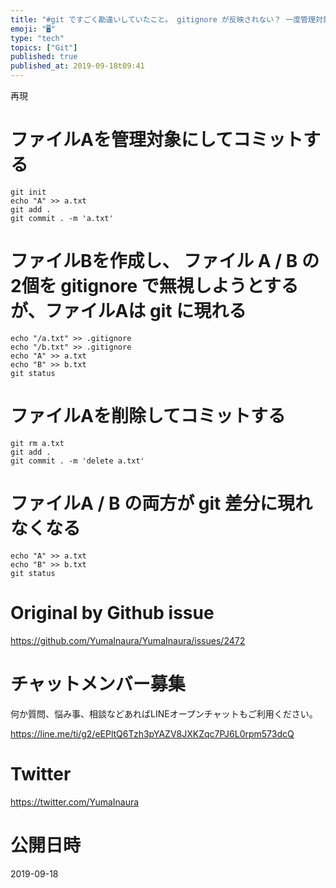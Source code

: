 ```yaml
---
title: "#git ですごく勘違いしていたこと。 gitignore が反映されない？ 一度管理対象にしたファイルは削除してコミットしないと無視できな"
emoji: "🖥"
type: "tech"
topics: ["Git"]
published: true
published_at: 2019-09-18t09:41
---
```


再現

# ファイルAを管理対象にしてコミットする

```
git init
echo "A" >> a.txt
git add .
git commit . -m 'a.txt'
```

# ファイルBを作成し、 ファイル A / B の2個を gitignore で無視しようとするが、ファイルAは git に現れる

```
echo "/a.txt" >> .gitignore
echo "/b.txt" >> .gitignore
echo "A" >> a.txt
echo "B" >> b.txt
git status 
```

# ファイルAを削除してコミットする

```
git rm a.txt
git add .
git commit . -m 'delete a.txt'
```

# ファイルA / B の両方が git 差分に現れなくなる

```
echo "A" >> a.txt
echo "B" >> b.txt
git status
```

# Original by Github issue

https://github.com/YumaInaura/YumaInaura/issues/2472








<!-- Update From Qiita API -->

# チャットメンバー募集


何か質問、悩み事、相談などあればLINEオープンチャットもご利用ください。

https://line.me/ti/g2/eEPltQ6Tzh3pYAZV8JXKZqc7PJ6L0rpm573dcQ





# Twitter


https://twitter.com/YumaInaura


<!-- Update From Qiita API -->



# 公開日時

2019-09-18
